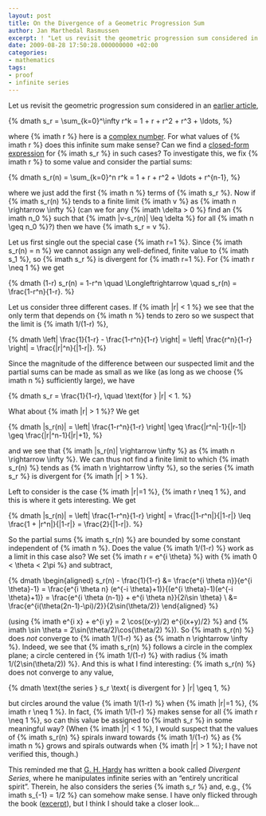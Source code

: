 ```yaml
---
layout: post
title: On the Divergence of a Geometric Progression Sum
author: Jan Marthedal Rasmussen
excerpt: ! "Let us revisit the geometric progression sum considered in an earlier article, s_r = sum_{k=0}^infty r^k = 1 + r + r^2 + r^3 + ..., where r here is a complex number. For what values of r does this infinite sum make sense? [...]"
date: 2009-08-28 17:50:28.000000000 +02:00
categories:
- mathematics
tags:
- proof
- infinite series
---
```

Let us revisit the geometric progression sum considered in an <a href="/2008/10/nice-geometric-progression-proof.html">earlier article</a>,

{% dmath s_r = \sum_{k=0}^\infty r^k = 1 + r + r^2 + r^3 + \ldots, %}

where {% imath r %} here is a <a href="http://en.wikipedia.org/wiki/Complex_number">complex number</a>. For what values of {% imath r %} does this infinite sum make sense? Can we find a <a href="http://en.wikipedia.org/wiki/Closed-form_expression">closed-form expression</a> for {% imath s_r %} in such cases? To investigate this, we fix {% imath r %} to some value and consider the partial sums:

{% dmath s_r(n) = \sum_{k=0}^n r^k = 1 + r + r^2 + \ldots + r^{n-1}, %}

where we just add the first {% imath n %} terms of {% imath s_r %}. Now if {% imath s_r(n) %} tends to a finite limit&nbsp;{% imath v %} as {% imath n \rightarrow \infty %} (can we for any {% imath \delta > 0 %} find an {% imath n_0 %} such that {% imath |v-s_r(n)| \leq \delta %} for all {% imath n \geq n_0 %}?) then we have {% imath s_r = v %}.

Let us first single out the special case {% imath r=1 %}. Since {% imath s_r(n) = n %} we cannot assign any well-defined, finite value to {% imath s_1 %}, so {% imath s_r %} is divergent for {% imath r=1 %}. For {% imath r \neq 1 %} we get

{% dmath (1-r) s_r(n) = 1-r^n \quad \Longleftrightarrow \quad s_r(n) = \frac{1-r^n}{1-r}. %}

Let us consider three different cases. If {% imath |r| < 1 %} we see that the only term that depends on {% imath n %} tends to zero so we suspect that the limit is {% imath 1/(1-r) %},

{% dmath \left| \frac{1}{1-r} - \frac{1-r^n}{1-r} \right| = \left| \frac{r^n}{1-r} \right| = \frac{|r|^n}{|1-r|}. %}

Since the magnitude of the difference between our suspected limit and the partial sums can be made as small as we like (as long as we choose {% imath n %} sufficiently large), we have

{% dmath s_r = \frac{1}{1-r}, \quad \text{for } |r| < 1. %}

What about {% imath |r| > 1 %}? We get

{% dmath |s_r(n)| = \left| \frac{1-r^n}{1-r} \right| \geq \frac{|r^n|-1}{|r-1|} \geq \frac{|r|^n-1}{|r|+1}, %}

and we see that {% imath |s_r(n)| \rightarrow \infty %} as {% imath n \rightarrow \infty %}. We can thus not find a finite limit to which {% imath s_r(n) %} tends as {% imath n \rightarrow \infty %}, so the series {% imath s_r %} is divergent for {% imath |r| > 1 %}.

Left to consider is the case {% imath |r|=1 %}, {% imath r \neq 1 %}, and this is where it gets interesting. We get

{% dmath |s_r(n)| = \left| \frac{1-r^n}{1-r} \right| = \frac{|1-r^n|}{|1-r|} \leq \frac{1 + |r^n|}{|1-r|} = \frac{2}{|1-r|}. %}

So the partial sums {% imath s_r(n) %} are bounded by some constant independent of {% imath n %}. Does the value {% imath 1/(1-r) %} work as a limit in this case also? We set {% imath r = e^{i \theta} %} with {% imath 0 < \theta < 2\pi %} and subtract,

{% dmath \begin{aligned} s_r(n) - \frac{1}{1-r} &= \frac{e^{i \theta n}}{e^{i \theta}-1} = \frac{e^{i \theta n} (e^{-i \theta}+1)}{(e^{i \theta}-1)(e^{-i \theta}+1)} = \frac{e^{i \theta (n-1)} + e^{i \theta n}}{2i\sin \theta} \\ &= \frac{e^{i(\theta(2n-1)-\pi)/2}}{2\sin(\theta/2)} \end{aligned} %}

(using {% imath e^{i x} + e^{i y} = 2 \cos((x-y)/2) e^{i(x+y)/2} %} and {% imath \sin \theta = 2\sin(\theta/2)\cos(\theta/2) %}). So {% imath s_r(n) %} does <em>not</em> converge to {% imath 1/(1-r) %} as {% imath n \rightarrow \infty %}. Indeed, we see that {% imath s_r(n) %} follows a circle in the complex plane; a circle centered in {% imath 1/(1-r) %} with radius {% imath 1/(2\sin(\theta/2)) %}. And this is what I find interesting: {% imath s_r(n) %} does not converge to any value,

{% dmath \text{the series } s_r \text{ is divergent for } |r| \geq 1, %}

but circles around the value {% imath 1/(1-r) %} when {% imath |r|=1 %}, {% imath r \neq 1 %}. In fact, {% imath 1/(1-r) %} makes sense for all {% imath r \neq 1 %}, so can this value be assigned to {% imath s_r %} in some meaningful way? (When {% imath |r| < 1 %}, I would suspect that the values of {% imath s_r(n) %} spirals inward towards {% imath 1/(1-r) %} as {% imath n %} grows and spirals outwards when {% imath |r| > 1 %}; I have not verified this, though.)

<div style="float:right"><a href="{% amazon hardy-div %}"><img src="{% bookcover hardy-div %}" alt=""></a></div>
This reminded me that <a href="http://en.wikipedia.org/wiki/G._H._Hardy">G. H. Hardy</a> has written a book called <em>Divergent Series</em>, where he manipulates infinite series with an &#8220;entirely uncritical spirit&#8221;. Therein, he also considers the series {% imath s_r %} and, e.g., {% imath s_{-1} = 1/2 %} can somehow make sense. I have only flicked through the book (<a href="http://books.google.com/books?id=jPccoUKsLdQC&#038;printsec=frontcover&#038;source=gbs_v2_summary_r&#038;cad=0">excerpt</a>), but I think I should take a closer look&#8230;
